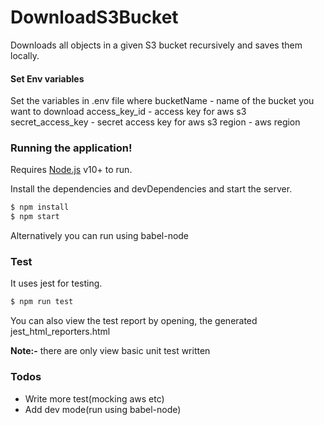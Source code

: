 # DownloadS3Bucket

  Downloads all objects in a given S3 bucket recursively and saves them locally.


#### Set Env variables

Set the variables in .env file where 
bucketName  - name of the bucket you want to download
access_key_id - access key for aws s3
secret_access_key - secret access key for aws s3
region - aws region

### Running the application!

Requires [Node.js](https://nodejs.org/) v10+ to run.

Install the dependencies and devDependencies and start the server.

```sh
$ npm install 
$ npm start
```

Alternatively you can run using babel-node

### Test
It uses jest for testing.
```sh
$ npm run test
```

You can also view the test report by opening, the generated jest_html_reporters.html

**Note:-** there are only view basic unit test written

### Todos

 - Write more test(mocking aws etc)
 - Add dev mode(run using babel-node)





